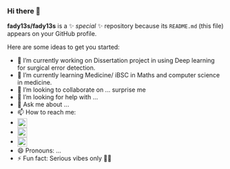 ### Hi there 👋


**fady13s/fady13s** is a ✨ _special_ ✨ repository because its `README.md` (this file) appears on your GitHub profile.

Here are some ideas to get you started:

- 🔭 I’m currently working on Dissertation project in using Deep learning for surgical error detection.
- 🌱 I’m currently learning Medicine/ iBSC in Maths and computer science in medicine.
- 👯 I’m looking to collaborate on ... surprise me
- 🤔 I’m looking for help with ...
- 💬 Ask me about ...
- 📫 How to reach me: 
- [<img align="center" alt="fady | instagram" width="22px" src="https://img.icons8.com/color/48/000000/instagram-new--v1.png" />][instagram]
- [<img align="center" alt="fady | facebook" width="22px" src="https://img.icons8.com/color/48/000000/facebook-new.png" />][facebook]
- [<img align="center" alt="fady | email" width="22px" src="https://img.icons8.com/color/48/000000/microsoft-outlook-2019--v2.png" />][email]
- 😄 Pronouns: ...
- ⚡ Fun fact: Serious vibes only :eyes::eyes:






[instagram]: https://www.instagram.com/fady13_s/
[facebook]: https://www.facebook.com/therealslimfady/
[email]: fady.salama.18@ucl.ac.uk
